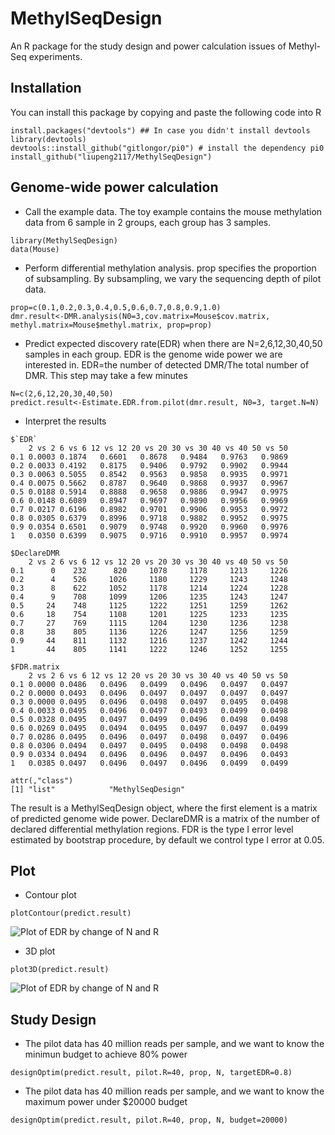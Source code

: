 # MethylSeqDesign
An R package for the study design and power calculation issues of Methyl-Seq experiments.
## Installation
You can install this package by copying and paste the following code into R
```
install.packages("devtools") ## In case you didn't install devtools
library(devtools)
devtools::install_github("gitlongor/pi0") # install the dependency pi0
install_github("liupeng2117/MethylSeqDesign")
```
## Genome-wide power calculation
* Call the example data. The toy example contains the mouse methylation data from 6 sample in 2 groups, each group has 3 samples.
```
library(MethylSeqDesign)
data(Mouse)
```
* Perform differential methylation analysis. prop specifies the proportion of subsampling. By subsampling, we vary the sequencing depth of pilot data.
```
prop=c(0.1,0.2,0.3,0.4,0.5,0.6,0.7,0.8,0.9,1.0)
dmr.result<-DMR.analysis(N0=3,cov.matrix=Mouse$cov.matrix, methyl.matrix=Mouse$methyl.matrix, prop=prop)
```
* Predict expected discovery rate(EDR) when there are N=2,6,12,30,40,50 samples in each group. EDR is the genome wide power we are interested in. EDR=the number of detected DMR/The total number of DMR. This step may take a few minutes
```
N=c(2,6,12,20,30,40,50)
predict.result<-Estimate.EDR.from.pilot(dmr.result, N0=3, target.N=N)
```
* Interpret the results

```
$`EDR`
    2 vs 2 6 vs 6 12 vs 12 20 vs 20 30 vs 30 40 vs 40 50 vs 50
0.1 0.0003 0.1874   0.6601   0.8678   0.9484   0.9763   0.9869
0.2 0.0033 0.4192   0.8175   0.9406   0.9792   0.9902   0.9944
0.3 0.0063 0.5055   0.8542   0.9563   0.9858   0.9935   0.9971
0.4 0.0075 0.5662   0.8787   0.9640   0.9868   0.9937   0.9967
0.5 0.0188 0.5914   0.8888   0.9658   0.9886   0.9947   0.9975
0.6 0.0148 0.6089   0.8947   0.9697   0.9890   0.9956   0.9969
0.7 0.0217 0.6196   0.8982   0.9701   0.9906   0.9953   0.9972
0.8 0.0305 0.6379   0.8996   0.9718   0.9882   0.9952   0.9975
0.9 0.0354 0.6501   0.9079   0.9748   0.9920   0.9960   0.9976
1   0.0350 0.6399   0.9075   0.9716   0.9910   0.9957   0.9974

$DeclareDMR
    2 vs 2 6 vs 6 12 vs 12 20 vs 20 30 vs 30 40 vs 40 50 vs 50
0.1      0    232      820     1078     1178     1213     1226
0.2      4    526     1026     1180     1229     1243     1248
0.3      8    622     1052     1178     1214     1224     1228
0.4      9    708     1099     1206     1235     1243     1247
0.5     24    748     1125     1222     1251     1259     1262
0.6     18    754     1108     1201     1225     1233     1235
0.7     27    769     1115     1204     1230     1236     1238
0.8     38    805     1136     1226     1247     1256     1259
0.9     44    811     1132     1216     1237     1242     1244
1       44    805     1141     1222     1246     1252     1255

$FDR.matrix
    2 vs 2 6 vs 6 12 vs 12 20 vs 20 30 vs 30 40 vs 40 50 vs 50
0.1 0.0000 0.0486   0.0496   0.0499   0.0496   0.0497   0.0497
0.2 0.0000 0.0493   0.0496   0.0497   0.0497   0.0497   0.0497
0.3 0.0000 0.0495   0.0496   0.0498   0.0497   0.0495   0.0498
0.4 0.0033 0.0495   0.0496   0.0497   0.0493   0.0499   0.0498
0.5 0.0328 0.0495   0.0497   0.0499   0.0496   0.0498   0.0498
0.6 0.0269 0.0495   0.0494   0.0495   0.0497   0.0497   0.0499
0.7 0.0286 0.0495   0.0496   0.0497   0.0498   0.0497   0.0496
0.8 0.0306 0.0494   0.0497   0.0495   0.0498   0.0498   0.0498
0.9 0.0334 0.0494   0.0496   0.0496   0.0497   0.0496   0.0493
1   0.0385 0.0497   0.0496   0.0497   0.0496   0.0499   0.0499

attr(,"class")
[1] "list"            "MethylSeqDesign"
```

The result is a MethylSeqDesign object, where the first element is a matrix of predicted genome wide power. DeclareDMR is a matrix of the number of declared differential methylation regions. FDR is the type I error level estimated by bootstrap procedure, by default we control type I error at 0.05. 

## Plot
* Contour plot
```
plotContour(predict.result)
```
![Plot of EDR by change of N and R](https://github.com/liupeng2117/MethylSeqDesign/img/Contour.png)
* 3D plot
```
plot3D(predict.result)
```
![Plot of EDR by change of N and R](https://github.com/liupeng2117/MethylSeqDesign/img/3D.png)
## Study Design
* The pilot data has 40 million reads per sample, and we want to know the minimun budget to achieve 80% power
```
designOptim(predict.result, pilot.R=40, prop, N, targetEDR=0.8)
```

* The pilot data has 40 million reads per sample, and we want to know the maximum power under $20000 budget
```
designOptim(predict.result, pilot.R=40, prop, N, budget=20000)
```